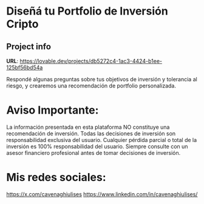 # Diseñá tu Portfolio de Inversión Cripto

## Project info

**URL**: https://lovable.dev/projects/db5272c4-1ac3-4424-b1ee-125bf56bd54a

Respondé algunas preguntas sobre tus objetivos de inversión y tolerancia al riesgo, y crearemos una recomendación de portfolio personalizada.

# Aviso Importante:
La información presentada en esta plataforma NO constituye una recomendación de inversión. Todas las decisiones de inversión son responsabilidad exclusiva del usuario. Cualquier pérdida parcial o total de la inversión es 100% responsabilidad del usuario. Siempre consulte con un asesor financiero profesional antes de tomar decisiones de inversión.

# Mis redes sociales:
https://x.com/cavenaghiulises
https://www.linkedin.com/in/cavenaghiulises/
